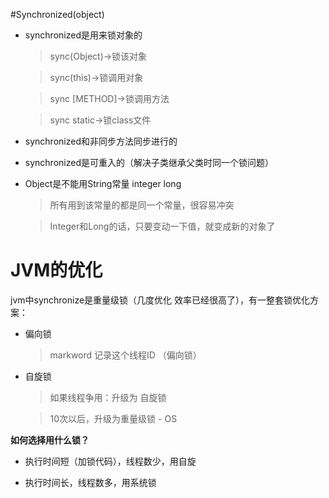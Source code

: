 #Synchronized(object)

- synchronized是用来锁对象的

    >sync(Object)->锁该对象
                         
    >sync(this)->锁调用对象

    >sync [METHOD]->锁调用方法
    
    >sync static->锁class文件

- synchronized和非同步方法同步进行的

- synchronized是可重入的（解决子类继承父类时同一个锁问题）

- Object是不能用String常量 integer long

    >所有用到该常量的都是同一个常量，很容易冲突
                              
    >Integer和Long的话，只要变动一下值，就变成新的对象了

# JVM的优化

jvm中synchronize是重量级锁（几度优化 效率已经很高了），有一整套锁优化方案：

- 偏向锁

    >markword 记录这个线程ID （偏向锁）

- 自旋锁

    >如果线程争用：升级为 自旋锁 

    >10次以后，升级为重量级锁 - OS

**如何选择用什么锁？**

- 执行时间短（加锁代码），线程数少，用自旋

- 执行时间长，线程数多，用系统锁
